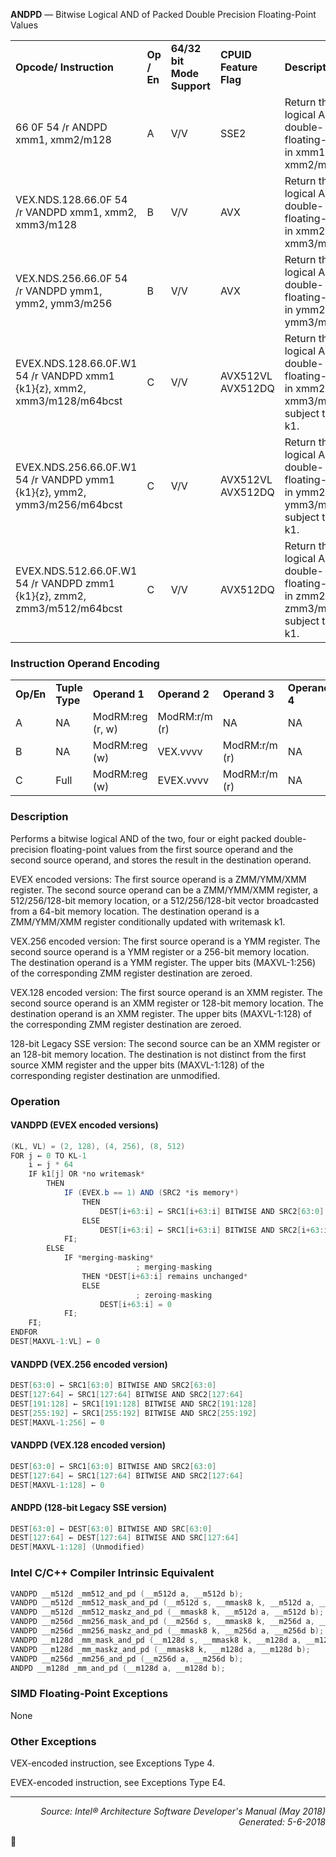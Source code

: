 <b>ANDPD</b> — Bitwise Logical AND of Packed Double Precision Floating-Point Values
<table>
	<tr>
		<td><b>Opcode/ Instruction</b></td>
		<td><b>Op / En</b></td>
		<td><b>64/32 bit Mode Support</b></td>
		<td><b>CPUID Feature Flag</b></td>
		<td><b>Description</b></td>
	</tr>
	<tr>
		<td>66 0F 54 /r ANDPD xmm1, xmm2/m128</td>
		<td>A</td>
		<td>V/V</td>
		<td>SSE2</td>
		<td>Return the bitwise logical AND of packed double- precision floating-point values in xmm1 and xmm2/mem.</td>
	</tr>
	<tr>
		<td>VEX.NDS.128.66.0F 54 /r VANDPD xmm1, xmm2, xmm3/m128</td>
		<td>B</td>
		<td>V/V</td>
		<td>AVX</td>
		<td>Return the bitwise logical AND of packed double- precision floating-point values in xmm2 and xmm3/mem.</td>
	</tr>
	<tr>
		<td>VEX.NDS.256.66.0F 54 /r VANDPD ymm1, ymm2, ymm3/m256</td>
		<td>B</td>
		<td>V/V</td>
		<td>AVX</td>
		<td>Return the bitwise logical AND of packed double- precision floating-point values in ymm2 and ymm3/mem.</td>
	</tr>
	<tr>
		<td>EVEX.NDS.128.66.0F.W1 54 /r VANDPD xmm1 {k1}{z}, xmm2, xmm3/m128/m64bcst</td>
		<td>C</td>
		<td>V/V</td>
		<td>AVX512VL AVX512DQ</td>
		<td>Return the bitwise logical AND of packed double- precision floating-point values in xmm2 and xmm3/m128/m64bcst subject to writemask k1.</td>
	</tr>
	<tr>
		<td>EVEX.NDS.256.66.0F.W1 54 /r VANDPD ymm1 {k1}{z}, ymm2, ymm3/m256/m64bcst</td>
		<td>C</td>
		<td>V/V</td>
		<td>AVX512VL AVX512DQ</td>
		<td>Return the bitwise logical AND of packed double- precision floating-point values in ymm2 and ymm3/m256/m64bcst subject to writemask k1.</td>
	</tr>
	<tr>
		<td>EVEX.NDS.512.66.0F.W1 54 /r VANDPD zmm1 {k1}{z}, zmm2, zmm3/m512/m64bcst</td>
		<td>C</td>
		<td>V/V</td>
		<td>AVX512DQ</td>
		<td>Return the bitwise logical AND of packed double- precision floating-point values in zmm2 and zmm3/m512/m64bcst subject to writemask k1.</td>
	</tr>
</table>


### Instruction Operand Encoding
<table>
	<tr>
		<td><b>Op/En</b></td>
		<td><b>Tuple Type</b></td>
		<td><b>Operand 1</b></td>
		<td><b>Operand 2</b></td>
		<td><b>Operand 3</b></td>
		<td><b>Operand 4</b></td>
	</tr>
	<tr>
		<td>A</td>
		<td>NA</td>
		<td>ModRM:reg (r, w)</td>
		<td>ModRM:r/m (r)</td>
		<td>NA</td>
		<td>NA</td>
	</tr>
	<tr>
		<td>B</td>
		<td>NA</td>
		<td>ModRM:reg (w)</td>
		<td>VEX.vvvv</td>
		<td>ModRM:r/m (r)</td>
		<td>NA</td>
	</tr>
	<tr>
		<td>C</td>
		<td>Full</td>
		<td>ModRM:reg (w)</td>
		<td>EVEX.vvvv</td>
		<td>ModRM:r/m (r)</td>
		<td>NA</td>
	</tr>
</table>


### Description
Performs a bitwise logical AND of the two, four or eight packed double-precision floating-point values from the first
source operand and the second source operand, and stores the result in the destination operand.

EVEX encoded versions: The first source operand is a ZMM/YMM/XMM register. The second source operand can be
a ZMM/YMM/XMM register, a 512/256/128-bit memory location, or a 512/256/128-bit vector broadcasted from a
64-bit memory location. The destination operand is a ZMM/YMM/XMM register conditionally updated with
writemask k1.

VEX.256 encoded version: The first source operand is a YMM register. The second source operand is a YMM register
or a 256-bit memory location. The destination operand is a YMM register. The upper bits (MAXVL-1:256) of the
corresponding ZMM register destination are zeroed.

VEX.128 encoded version: The first source operand is an XMM register. The second source operand is an XMM
register or 128-bit memory location. The destination operand is an XMM register. The upper bits (MAXVL-1:128) of
the corresponding ZMM register destination are zeroed.

128-bit Legacy SSE version: The second source can be an XMM register or an 128-bit memory location. The destination
 is not distinct from the first source XMM register and the upper bits (MAXVL-1:128) of the corresponding
register destination are unmodified.

### Operation


#### VANDPD (EVEX encoded versions)
```java
(KL, VL) = (2, 128), (4, 256), (8, 512)
FOR j ← 0 TO KL-1
    i ← j * 64
    IF k1[j] OR *no writemask*
        THEN
            IF (EVEX.b == 1) AND (SRC2 *is memory*)
                THEN
                    DEST[i+63:i] ← SRC1[i+63:i] BITWISE AND SRC2[63:0]
                ELSE 
                    DEST[i+63:i] ← SRC1[i+63:i] BITWISE AND SRC2[i+63:i]
            FI;
        ELSE 
            IF *merging-masking*
                            ; merging-masking
                THEN *DEST[i+63:i] remains unchanged*
                ELSE 
                            ; zeroing-masking
                    DEST[i+63:i] = 0
            FI;
    FI;
ENDFOR
DEST[MAXVL-1:VL] ← 0
```
#### VANDPD (VEX.256 encoded version)
```java
DEST[63:0] ← SRC1[63:0] BITWISE AND SRC2[63:0]
DEST[127:64] ← SRC1[127:64] BITWISE AND SRC2[127:64]
DEST[191:128] ← SRC1[191:128] BITWISE AND SRC2[191:128]
DEST[255:192] ← SRC1[255:192] BITWISE AND SRC2[255:192]
DEST[MAXVL-1:256] ← 0
```
#### VANDPD (VEX.128 encoded version)
```java
DEST[63:0] ← SRC1[63:0] BITWISE AND SRC2[63:0]
DEST[127:64] ← SRC1[127:64] BITWISE AND SRC2[127:64]
DEST[MAXVL-1:128] ← 0
```
#### ANDPD (128-bit Legacy SSE version)
```java
DEST[63:0] ← DEST[63:0] BITWISE AND SRC[63:0]
DEST[127:64] ← DEST[127:64] BITWISE AND SRC[127:64]
DEST[MAXVL-1:128] (Unmodified)
```
### Intel C/C++ Compiler Intrinsic Equivalent
```c
VANDPD __m512d _mm512_and_pd (__m512d a, __m512d b);
VANDPD __m512d _mm512_mask_and_pd (__m512d s, __mmask8 k, __m512d a, __m512d b);
VANDPD __m512d _mm512_maskz_and_pd (__mmask8 k, __m512d a, __m512d b);
VANDPD __m256d _mm256_mask_and_pd (__m256d s, __mmask8 k, __m256d a, __m256d b);
VANDPD __m256d _mm256_maskz_and_pd (__mmask8 k, __m256d a, __m256d b);
VANDPD __m128d _mm_mask_and_pd (__m128d s, __mmask8 k, __m128d a, __m128d b);
VANDPD __m128d _mm_maskz_and_pd (__mmask8 k, __m128d a, __m128d b);
VANDPD __m256d _mm256_and_pd (__m256d a, __m256d b);
ANDPD __m128d _mm_and_pd (__m128d a, __m128d b);
```
### SIMD Floating-Point Exceptions
None

### Other Exceptions
VEX-encoded instruction, see Exceptions Type 4.

EVEX-encoded instruction, see Exceptions Type E4.

 --- 
<p align="right"><i>Source: Intel® Architecture Software Developer's Manual (May 2018)<br>Generated: 5-6-2018</i></p>

